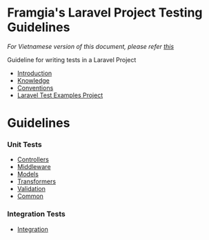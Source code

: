 # Framgia's Laravel Project Testing Guidelines

*For Vietnamese version of this document, please refer [this](./README_VN.md)*

Guideline for writing tests in a Laravel Project

- [Introduction](./en/Introduction.md)
- [Knowledge](./en/Knowledge.md)
- [Conventions](./en/Conventions.md)
- [Laravel Test Examples Project](https://github.com/framgia/laravel-test-examples)

# Guidelines
### Unit Tests
- [Controllers](./en/Unit/Controllers.md)
- [Middleware](./en/Unit/Middleware.md)
- [Models](./en/Unit/Models.md)
- [Transformers](./en/Unit/Transformers.md)
- [Validation](./en/Unit/Validation.md)
- [Common](./en/Unit/Common.md)

### Integration Tests
- [Integration](./en/Integration/Integration.md)
